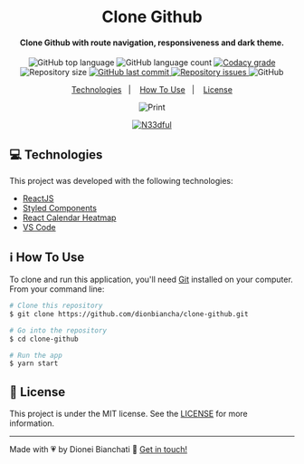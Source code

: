 <h1 align="center">
    <br>
    Clone Github
</h1>

<h4 align="center">
  Clone Github with route navigation, responsiveness and dark theme.
</h4>
<p align="center">
  <img alt="GitHub top language" src="https://img.shields.io/github/languages/top/dionbiancha/clone-github.svg">

  <img alt="GitHub language count" src="https://img.shields.io/github/languages/count/dionbiancha/clone-github.svg">

  <a href="https://www.codacy.com/app/dionbiancha/clone-github?utm_source=github.com&amp;utm_medium=referral&amp;utm_content=dionbiancha/clone-github&amp;utm_campaign=Badge_Grade">
    <img alt="Codacy grade" src="https://img.shields.io/codacy/grade/1b577a07dda843aba09f4bc55d1af8fc.svg">
  </a>

  <img alt="Repository size" src="https://img.shields.io/github/repo-size/dionbiancha/clone-github.svg">
  <a href="https://github.com/dionbiancha/clone-github/commits/master">
    <img alt="GitHub last commit" src="https://img.shields.io/github/last-commit/dionbiancha/clone-github.svg">
  </a>

  <a href="https://github.com/dionbiancha/clone-github/issues">
    <img alt="Repository issues" src="https://img.shields.io/github/issues/dionbiancha/clone-github.svg">
  </a>

  <img alt="GitHub" src="https://img.shields.io/github/license/dionbiancha/clone-github.svg">
</p>

<p align="center">
  <a href="#rocket-technologies">Technologies</a>&nbsp;&nbsp;&nbsp;|&nbsp;&nbsp;&nbsp;
  <a href="#information_source-how-to-use">How To Use</a>&nbsp;&nbsp;&nbsp;|&nbsp;&nbsp;&nbsp;
  <a href="#memo-license">License</a>
</p>

<p align="center">
  <img alt="Print" src="https://res.cloudinary.com/dionbiancha/image/upload/v1642553690/github/chrome-capture_1_g2x1jf.gif">
</p>

<p align="center">
  <a href="https://clone-github-eta.vercel.app/" target="_blank">
    <img alt="N33dful" src="https://res.cloudinary.com/dionbiancha/image/upload/v1610500435/github/view_on_github_n2rq43.png">
  </a>
</p>

## :computer: Technologies

This project was developed with the following technologies:

- [ReactJS](https://pt-br.reactjs.org/)
- [Styled Components](https://styled-components.com/)
- [React Calendar Heatmap](https://www.npmjs.com/package/react-calendar-heatmap)
- [VS Code](https://code.visualstudio.com/)

## :information_source: How To Use

To clone and run this application, you'll need [Git](https://git-scm.com) installed on your computer. From your command line:

```bash
# Clone this repository
$ git clone https://github.com/dionbiancha/clone-github.git

# Go into the repository
$ cd clone-github

# Run the app
$ yarn start
```

## :memo: License

This project is under the MIT license. See the [LICENSE](https://github.com/dionbiancha/clone-github/blob/master/LICENSE) for more information.

---

Made with :heartpulse: by Dionei Bianchati :wave: [Get in touch!](https://www.linkedin.com/in/dionbiancha/)
